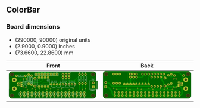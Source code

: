 ## ColorBar 


### Board dimensions

* (290000, 90000) original units
* (2.9000, 0.9000) inches
* (73.6600, 22.8600) mm



| Front | Back |
| --- | --- |
| ![Front](ColorBar.png) | ![Back](ColorBar_back.png) |


